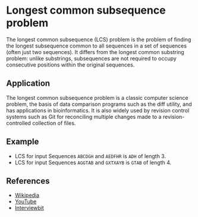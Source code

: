 # Longest common subsequence problem

The longest common subsequence (LCS) problem is the problem of finding 
the longest subsequence common to all sequences in a set of sequences 
(often just two sequences). It differs from the longest common substring
problem: unlike substrings, subsequences are not required to occupy 
consecutive positions within the original sequences. 

## Application

The longest common subsequence problem is a classic computer science 
problem, the basis of data comparison programs such as the diff utility, 
and has applications in bioinformatics. It is also widely used by 
revision control systems such as Git for reconciling multiple changes 
made to a revision-controlled collection of files.

## Example

- LCS for input Sequences `ABCDGH` and `AEDFHR` is `ADH` of length 3.
- LCS for input Sequences `AGGTAB` and `GXTXAYB` is `GTAB` of length 4.

## References

- [Wikipedia](https://en.wikipedia.org/wiki/Longest_common_subsequence_problem)
- [YouTube](https://www.youtube.com/watch?v=NnD96abizww&list=PLLXdhg_r2hKA7DPDsunoDZ-Z769jWn4R8)
- [Interviewbit](https://www.interviewbit.com/blog/longest-common-subsequence/)
